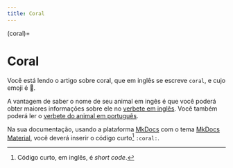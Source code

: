 ```yaml
---
title: Coral
---
```


(coral)=

# Coral

Você está lendo o artigo sobre coral, que em inglês se escreve 
`coral`, e cujo emoji é 🪸.

A vantagem de saber o nome de seu animal em ingês é que você poderá obter maiores informações sobre ele no [verbete em inglês](wikien:coral). 
Você também poderá ler o [verbete do animal em português](wikipt:coral).

Na sua documentação, usando a plataforma [MkDocs](https://www.mkdocs.org/) com o tema [MkDocs Material](https://squidfunk.github.io/mkdocs-material/),
você deverá inserir o código curto[^1] `:coral:`.

[^1]: Código curto, em inglês, é *short code*.

